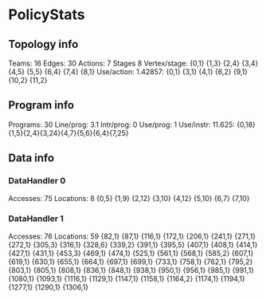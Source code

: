 # PolicyStats
## Topology info
Teams:		16
Edges:		30
Actions:	7
Stages		8
Vertex/stage:	{0,1} {1,3} {2,4} {3,4} {4,5} {5,5} {6,4} {7,4} {8,1} 
Use/action:	1.42857: {0,1} {3,1} {4,1} {6,2} {9,1} {10,2} {11,2} 

## Program info
Programs:	30
Line/prog:	3.1
Intr/prog:	0
Use/prog:	1
Use/instr:	11.625: {0,18}{1,5}{2,4}{3,24}{4,7}{5,6}{6,4}{7,25}

## Data info

### DataHandler 0
Accesses:	75
Locations:	8
{0,5} {1,9} {2,12} {3,10} {4,12} {5,10} {6,7} {7,10} 

### DataHandler 1
Accesses:	76
Locations:	59
{82,1} {87,1} {116,1} {172,1} {206,1} {241,1} {271,1} {272,1} {305,3} {316,1} {328,6} {339,2} {391,1} {395,5} {407,1} {408,1} {414,1} {427,1} {431,1} {453,3} {469,1} {474,1} {525,1} {561,1} {568,1} {585,2} {607,1} {619,1} {630,1} {655,1} {664,1} {697,1} {699,1} {733,1} {758,1} {762,1} {795,2} {803,1} {805,1} {808,1} {836,1} {848,1} {938,1} {950,1} {956,1} {985,1} {991,1} {1080,1} {1093,1} {1116,1} {1129,1} {1147,1} {1158,1} {1164,2} {1174,1} {1194,1} {1277,1} {1290,1} {1306,1} 